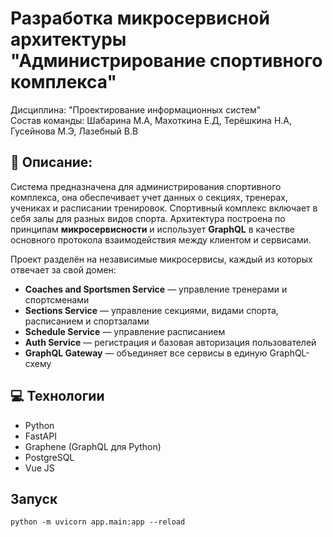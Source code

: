 # Разработка микросервисной архитектуры "Администрирование спортивного комплекса"
Дисциплина: "Проектирование информационных систем" <br>
Состав команды: Шабарина М.А, Махоткина Е.Д, Терёшкина Н.А, Гусейнова М.Э, Лазебный В.В

## 📝 Описание: 
Cистема предназначена для администрирования спортивного комплекса, она обеспечивает учет данных о секциях, тренерах, учениках и расписании тренировок. Спортивный комплекс включает в себя залы для разных видов спорта.
Архитектура построена по принципам **микросервисности** и использует **GraphQL** в качестве основного протокола взаимодействия между клиентом и сервисами.

Проект разделён на независимые микросервисы, каждый из которых отвечает за свой домен:
- **Coaches and Sportsmen Service** — управление тренерами и спортсменами
- **Sections Service** — управление секциями, видами спорта, расписанием и спортзалами
- **Schedule Service** — управление расписанием
- **Auth Service** — регистрация и базовая авторизация пользователей
- **GraphQL Gateway** — объединяет все сервисы в единую GraphQL-схему


## 💻 Технологии
- Python
- FastAPI
- Graphene (GraphQL для Python)
- PostgreSQL
- Vue JS


## Запуск
```
python -m uvicorn app.main:app --reload
```
